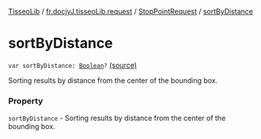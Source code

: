 [TisseoLib](../../index.md) / [fr.docjyJ.tisseoLib.request](../index.md) / [StopPointRequest](index.md) / [sortByDistance](./sort-by-distance.md)

# sortByDistance

`var sortByDistance: `[`Boolean`](https://kotlinlang.org/api/latest/jvm/stdlib/kotlin/-boolean/index.html)`?` [(source)](https://github.com/docjyJ/TisseoLib/tree/master/src/main/kotlin/fr/docjyJ/tisseoLib/request/StopPointRequest.kt#L32)

Sorting results by distance from the center of the bounding box.

### Property

`sortByDistance` - Sorting results by distance from the center of the bounding box.